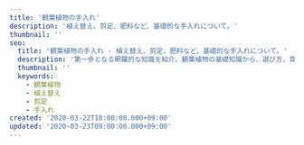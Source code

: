 ```yaml
---
title: '観葉植物の手入れ'
description: '植え替え、剪定、肥料など、基礎的な手入れについて。'
thumbnail: ''
seo:
  title: '観葉植物の手入れ - 植え替え、剪定、肥料など、基礎的な手入れについて。'
  description: '第一歩となる網羅的な知識を紹介。観葉植物の基礎知識から、選び方、育て方について。また充実のための手入れと楽しみ方も紹介します。'
  thumbnail: ''
  keywords:
    - 観葉植物
    - 植え替え
    - 剪定
    - 手入れ
created: '2020-03-22T18:00:00.000+09:00'
updated: '2020-03-23T09:00:00.000+09:00'
---
```


